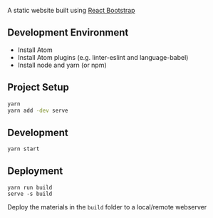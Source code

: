 A static website built using [React Bootstrap](https://react-bootstrap.github.io/)

## Development Environment
- Install Atom
- Install Atom plugins (e.g. linter-eslint and language-babel)
- Install node and yarn (or npm)

## Project Setup
```sh
yarn
yarn add -dev serve
```
## Development
```sh
yarn start
```
## Deployment
```
yarn run build
serve -s build
```
Deploy the materials in the `build` folder to a local/remote webserver
